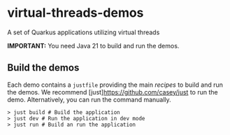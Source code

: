 # virtual-threads-demos

A set of Quarkus applications utilizing virtual threads


**IMPORTANT:** You need Java 21 to build and run the demos. 

## Build the demos

Each demo contains a `justfile` providing the main _recipes_ to build and run the demos.
We recommend [just]https://github.com/casey/just to run the demo. 
Alternatively, you can run the command manually.

```shell
> just build # Build the application
> just dev # Run the application in dev mode
> just run # Build an run the application
```